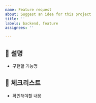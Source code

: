 ```yaml
---
name: Feature request
about: Suggest an idea for this project
title: ''
labels: backend, feature
assignees: ''

---
```


## :rocket: 설명
+ 구현할 기능명

## :mega: 체크리스트
+ 확인해야할 내용
